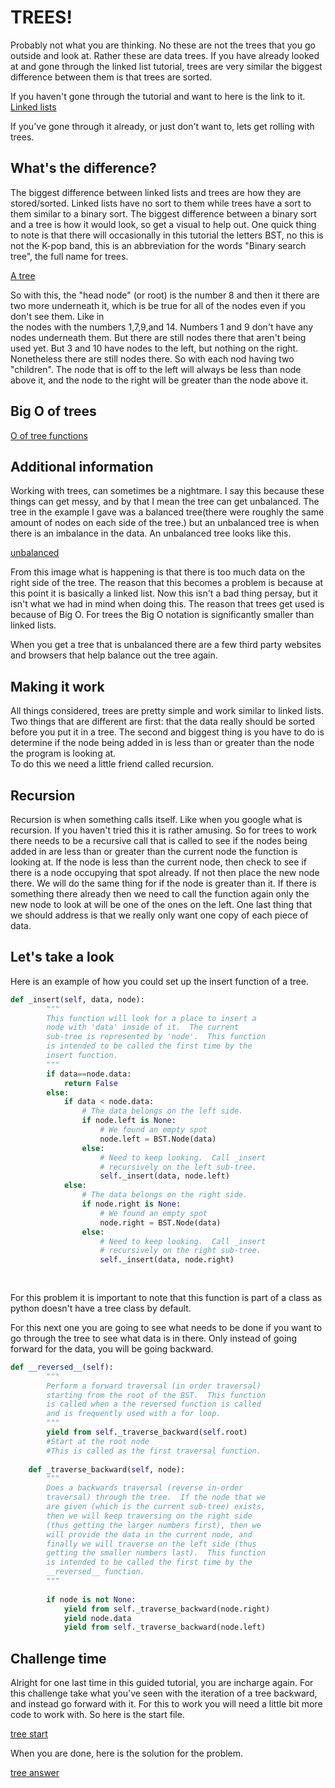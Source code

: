# TREES!
 
Probably not what you are thinking.  No these are not the
trees that you go outside and look at.  Rather these are
data trees.  If you have already looked at and gone through
the linked list tutorial, trees are very similar the
biggest difference between them is that trees are sorted.
 
If you haven't gone through the tutorial and want to here
is the link to it.
[Linked lists](Linked_Lists.md)
 
If you've gone through it already, or just don't want to,
lets get rolling with trees.
 
## What's the difference?
The biggest difference between linked lists and trees are
how they are stored/sorted.  Linked lists have no sort to
them while trees have a sort to them similar to a binary
sort.  The biggest difference between a binary sort and a
tree is how it would look, so get a visual to help out.
One quick thing to note is that there will occasionally in
this tutorial the letters BST, no this is not the K-pop
band, this is an abbreviation for the words "Binary search
tree", the full name for trees.
 
[A tree](Tree.PNG)
 
So with this, the "head node" (or root) is the number 8 and
then it there are two more underneath it, which is be true
for all of the nodes even if you don't see them.  Like in \
the nodes with the numbers 1,7,9,and 14.  Numbers 1 and 9
don't have any nodes underneath them.  But there are still
nodes there that aren't being used yet.  But 3 and 10 have
nodes to the left, but nothing on the right.  Nonetheless
there are still nodes there.  So with each nod having two
"children".  The node that is off to the left will always
be less than node above it, and the node to the right will
be greater than the node above it.
 
## Big O of trees
[O of tree functions](Tree_o.PNG)
 
## Additional information
Working with trees, can sometimes be a nightmare.  I say
this because these things can get messy, and by that I mean
the tree can get unbalanced.  The tree in the example I
gave was a balanced tree(there were roughly the same
amount of nodes on each side of the tree.) but an
unbalanced tree is when there is an imbalance in the data.
An unbalanced tree looks like this.
 
[unbalanced](unbalance.PNG)
 
From this image what is happening is that there is too much
data on the right side of the tree.  The reason that this
becomes a problem is because at this point it is basically
a linked list.  Now this isn't a bad thing persay, but
it isn't what we had in mind when doing this.  The reason
that trees get used is because of Big O.  For trees the
Big O notation is significantly smaller than linked lists.
 
When you get a tree that is unbalanced there are a few
third party websites and browsers that help balance out the
tree again.
 
## Making it work
All things considered, trees are pretty simple and work
similar to linked lists.  Two things that are different
are first: that the data really should be sorted before
you put it in a tree.  The second and biggest thing is you
have to do is determine if the node being added in is less
than or greater than the node the program is looking at.  
To do this we need a little friend called recursion.
 
## Recursion
Recursion is when something calls itself.  Like when you
google what is recursion.  If you haven't tried this it
is rather amusing.  So for trees to work there needs to be
a recursive call that is called to see if the nodes being
added in are less than or greater than the current node
the function is looking at.  If the node is less than
the current node, then check to see if there is a node
occupying that spot already.  If not then place the new
node there.  We will do the same thing for if the node is
greater than it.  If there is something there already then
we need to call the function again only the new node to
look at will be one of the ones on the left.  One last
thing that we should address is that we really only want
one copy of each piece of data.
 
## Let's take a look
Here is an example of how you could set up the insert
function of a tree.
 
```python
def _insert(self, data, node):
        """
        This function will look for a place to insert a
        node with 'data' inside of it.  The current
        sub-tree is represented by 'node'.  This function
        is intended to be called the first time by the
        insert function.
        """
        if data==node.data:
            return False
        else:
            if data < node.data:
                # The data belongs on the left side.
                if node.left is None:
                    # We found an empty spot
                    node.left = BST.Node(data)
                else:
                    # Need to keep looking.  Call _insert
                    # recursively on the left sub-tree.
                    self._insert(data, node.left)
            else:
                # The data belongs on the right side.
                if node.right is None:
                    # We found an empty spot
                    node.right = BST.Node(data)
                else:
                    # Need to keep looking.  Call _insert
                    # recursively on the right sub-tree.
                    self._insert(data, node.right)
 
 
```
 
For this problem it is important to note that this
function is part of a class as python doesn't have a
tree class by default.
 
For this next one you are going to see what needs to be
done if you want to go through the tree to see what data is
in there.  Only instead of going forward for the data,
you will be going backward.
 
```python
def __reversed__(self):
        """
        Perform a forward traversal (in order traversal)
        starting from the root of the BST.  This function
        is called when a the reversed function is called
        and is frequently used with a for loop.
        """        
        yield from self._traverse_backward(self.root)  
        #Start at the root node
        #This is called as the first traversal function.  
 
    def _traverse_backward(self, node):
        """
        Does a backwards traversal (reverse in-order
        traversal) through the tree.  If the node that we
        are given (which is the current sub-tree) exists,
        then we will keep traversing on the right side
        (thus getting the larger numbers first), then we
        will provide the data in the current node, and
        finally we will traverse on the left side (thus
        getting the smaller numbers last).  This function
        is intended to be called the first time by the
        __reversed__ function.        
        """
 
        if node is not None:
            yield from self._traverse_backward(node.right)
            yield node.data
            yield from self._traverse_backward(node.left)
```
 
## Challenge time
Alright for one last time in this guided tutorial, you are
incharge again.  For this challenge take what you've seen
with the iteration of a tree backward, and instead go
forward with it.  For this to work you will need a little
bit more code to work with.  So here is the start file.
 
[tree start](tree_start.py)
 
When you are done, here is the solution for the problem.
 
[tree answer](tree_solution.py)
 

